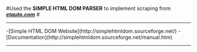 #Used the **SIMPLE HTML DOM PARSER** to implement scraping from **[*etauto.com*](http://etauto.com/)** # <br>
<hr>
-[Simple HTML DOM Website](http://simplehtmldom.sourceforge.net/)
-[Documentation](http://simplehtmldom.sourceforge.net/manual.htm)
<hr>
